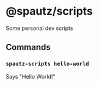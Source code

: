# @spautz/scripts

Some personal dev scripts

## Commands

### `spautz-scripts hello-world`

Says "Hello World!"
